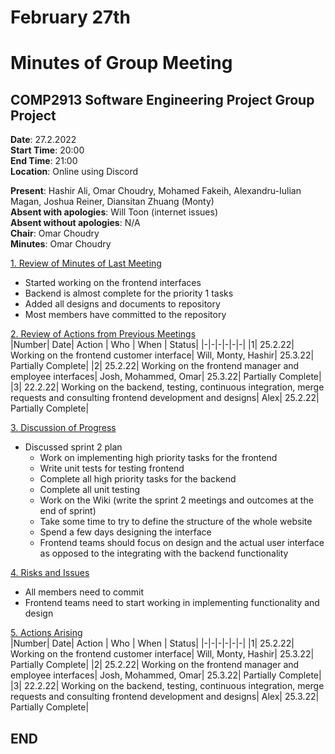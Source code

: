 # February 27th
# Minutes of Group Meeting
## COMP2913 Software Engineering Project Group Project
**Date**: 27.2.2022  
**Start Time**: 20:00  
**End Time**: 21:00  
**Location**: Online using Discord

**Present**: Hashir Ali, Omar Choudry, Mohamed Fakeih, Alexandru-Iulian Magan, Joshua Reiner, Diansitan Zhuang (Monty)  
**Absent with apologies**: Will Toon (internet issues)  
**Absent without apologies**: N/A  
**Chair**: Omar Choudry  
**Minutes**: Omar Choudry

<u>1. Review of Minutes of Last Meeting</u>
- Started working on the frontend interfaces
- Backend is almost complete for the priority 1 tasks
- Added all designs and documents to repository
- Most members have committed to the repository

<u>2. Review of Actions from Previous Meetings</u>  
|Number| Date| Action | Who | When | Status|
|-|-|-|-|-|-|
|1| 25.2.22| Working on the frontend customer interface| Will, Monty, Hashir| 25.3.22| Partially Complete|
|2| 25.2.22| Working on the frontend manager and employee interfaces| Josh, Mohammed, Omar| 25.3.22| Partially Complete|
|3| 22.2.22| Working on the backend, testing, continuous integration, merge requests and consulting frontend development and designs| Alex| 25.2.22| Partially Complete|

<u>3. Discussion of Progress</u>
- Discussed sprint 2 plan
    - Work on implementing high priority tasks for the frontend
    - Write unit tests for testing frontend
    - Complete all high priority tasks for the backend
    - Complete all unit testing
    - Work on the Wiki (write the sprint 2 meetings and outcomes at the end of sprint)
    - Take some time to try to define the structure of the whole website
    - Spend a few days designing the interface
    - Frontend teams should focus on design and the actual user interface as opposed to the integrating with the backend functionality


<u>4. Risks and Issues</u>
- All members need to commit
- Frontend teams need to start working in implementing functionality and design


<u>5. Actions Arising</u>  
|Number| Date| Action | Who | When | Status|
|-|-|-|-|-|-|
|1| 25.2.22| Working on the frontend customer interface| Will, Monty, Hashir| 25.3.22| Partially Complete|
|2| 25.2.22| Working on the frontend manager and employee interfaces| Josh, Mohammed, Omar| 25.3.22| Partially Complete|
|3| 22.2.22| Working on the backend, testing, continuous integration, merge requests and consulting frontend development and designs| Alex| 25.3.22| Partially Complete|

## END